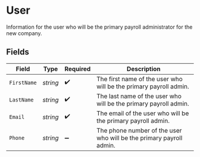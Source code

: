 # User

Information for the user who will be the primary payroll administrator for the new company.


## Fields

| Field                                                               | Type                                                                | Required                                                            | Description                                                         |
| ------------------------------------------------------------------- | ------------------------------------------------------------------- | ------------------------------------------------------------------- | ------------------------------------------------------------------- |
| `FirstName`                                                         | *string*                                                            | :heavy_check_mark:                                                  | The first name of the user who will be the primary payroll admin.   |
| `LastName`                                                          | *string*                                                            | :heavy_check_mark:                                                  | The last name of the user who will be the primary payroll admin.    |
| `Email`                                                             | *string*                                                            | :heavy_check_mark:                                                  | The email of the user who will be the primary payroll admin.        |
| `Phone`                                                             | *string*                                                            | :heavy_minus_sign:                                                  | The phone number of the user who will be the primary payroll admin. |